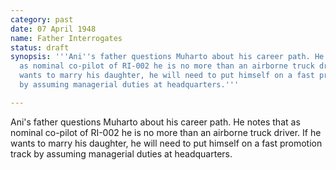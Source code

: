 ```yaml
---
category: past
date: 07 April 1948
name: Father Interrogates
status: draft
synopsis: '''Ani''s father questions Muharto about his career path. He notes that
  as nominal co-pilot of RI-002 he is no more than an airborne truck driver. If he
  wants to marry his daughter, he will need to put himself on a fast promotion track
  by assuming managerial duties at headquarters.'''

---
```






Ani's father questions Muharto about his career
path. He notes that as nominal co-pilot of RI-002 he is no more than an
airborne truck driver. If he wants to marry his
daughter, he will need to put himself on a fast promotion track by
assuming managerial duties at headquarters.
